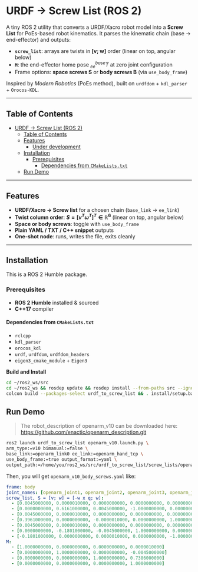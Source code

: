 # URDF → Screw List (ROS 2)

A tiny ROS 2 utility that converts a URDF/Xacro robot model into a **Screw List** for PoEs-based robot kinematics. It parses the kinematic chain (base → end-effector) and outputs:

- **`screw_list`**: arrays are twists in **[v; w]** order (linear on top, angular below)
- **`M`**: the end-effector home pose $^{base}_{ee}T$ at zero joint configuration  
- Frame options: **space screws S** or **body screws B** (via `use_body_frame`)

Inspired by *Modern Robotics* (PoEs method), built on `urdfdom` + `kdl_parser` + `Orocos-KDL`.

---

## Table of Contents

- [URDF → Screw List (ROS 2)](#urdf--screw-list-ros-2)
  - [Table of Contents](#table-of-contents)
  - [Features](#features)
    - [Under development](#under-development)
  - [Installation](#installation)
    - [Prerequisites](#prerequisites)
      - [Dependencies from `CMakeLists.txt`](#dependencies-from-cmakeliststxt)
  - [Run Demo](#run-demo)

---

## Features

- **URDF/Xacro → Screw list** for a chosen chain (`base_link` → `ee_link`)
- **Twist column order**: **$S = [v^T \omega^T]^T\in\mathbb{R}^6$** (linear on top, angular below)
- **Space or body screws**: toggle with `use_body_frame`
- **Plain YAML / TXT / C++ snippet** outputs
- **One-shot node**: runs, writes the file, exits cleanly

---

## Installation

This is a ROS 2 Humble package.

### Prerequisites

- **ROS 2 Humble** installed & sourced
- **C++17** compiler

#### Dependencies from `CMakeLists.txt`

- `rclcpp`
- `kdl_parser`
- `orocos_kdl`
- `urdf`, `urdfdom`, `urdfdom_headers`
- `eigen3_cmake_module` + `Eigen3`

**Build and Install**

```bash
cd ~/ros2_ws/src
cd ~/ros2_ws && rosdep update && rosdep install --from-paths src --ignore-src -r -y
colcon build --packages-select urdf_to_screw_list && . install/setup.bash
```

## Run Demo

> The robot_description of openarm_v10 can be downloaded here: https://github.com/enactic/openarm_description.git

```bash
ros2 launch urdf_to_screw_list openarm_v10.launch.py \
arm_type:=v10 bimanual:=false \
base_link:=openarm_link0 ee_link:=openarm_hand_tcp \
use_body_frame:=true output_format:=yaml \
output_path:=/home/you/ros2_ws/src/urdf_to_screw_list/screw_lists/openarm_v10_body_screws.yaml
```


Then, you will get `openarm_v10_body_screws.yaml` like:

```yaml
frame: body
joint_names: [openarm_joint1, openarm_joint2, openarm_joint3, openarm_joint4, openarm_joint5, openarm_joint6, openarm_joint7]
screw_list, S = [v; w] = [-w x q; w]:
  - [0.0045000000, 0.0000010000, 0.0000000000, 0.0000000000, 0.0000000000, 1.0000000000]
  - [0.0000000000, 0.6161000000, 0.0045000000, -1.0000000000, 0.0000000000, 0.0000000000]
  - [0.0045000000, 0.0000010000, 0.0000000000, 0.0000000000, 0.0000000000, 1.0000000000]
  - [0.3961000000, 0.0000000000, -0.0000010000, 0.0000000000, 1.0000000000, 0.0000000000]
  - [0.0045000000, 0.0000010000, 0.0000000000, 0.0000000000, 0.0000000000, 1.0000000000]
  - [0.0000000000, -0.1801000000, -0.0045000000, 1.0000000000, 0.0000000000, 0.0000000000]
  - [-0.1801000000, 0.0000000000, 0.0000010000, 0.0000000000, -1.0000000000, 0.0000000000]
M:
  - [1.0000000000, 0.0000000000, 0.0000000000, 0.0000010000]
  - [0.0000000000, 1.0000000000, 0.0000000000, -0.0045000000]
  - [0.0000000000, 0.0000000000, 1.0000000000, 0.7386000000]
  - [0.0000000000, 0.0000000000, 0.0000000000, 1.0000000000]
```
